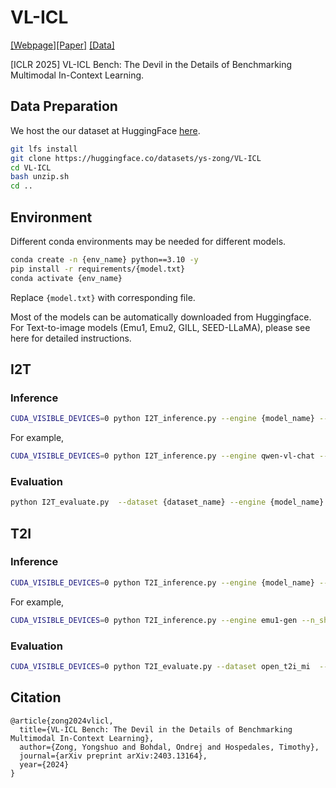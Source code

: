 # VL-ICL

[[Webpage]](https://ys-zong.github.io/VL-ICL/)[[Paper]](https://arxiv.org/abs/2403.13164) [[Data]](https://huggingface.co/datasets/ys-zong/VL-ICL)

[ICLR 2025] VL-ICL Bench: The Devil in the Details of Benchmarking Multimodal In-Context Learning.


## Data Preparation
We host the our dataset at HuggingFace [here](https://huggingface.co/datasets/ys-zong/VL-ICL).
```bash
git lfs install
git clone https://huggingface.co/datasets/ys-zong/VL-ICL
cd VL-ICL
bash unzip.sh
cd ..
```

## Environment
Different conda environments may be needed for different models.

```bash
conda create -n {env_name} python==3.10 -y
pip install -r requirements/{model.txt}
conda activate {env_name}
```
Replace `{model.txt}` with corresponding file.

Most of the models can be automatically downloaded from Huggingface. For Text-to-image models (Emu1, Emu2, GILL, SEED-LLaMA), please see here for detailed instructions.

## I2T

### Inference
```bash
CUDA_VISIBLE_DEVICES=0 python I2T_inference.py --engine {model_name} --n_shot {shots} --dataset {dataset_name} --task_description detailed 
```
For example,
```bash
CUDA_VISIBLE_DEVICES=0 python I2T_inference.py --engine qwen-vl-chat --n_shot 0 1 2 4 5 --task_description detailed --dataset open_mi
```

### Evaluation
```bash
python I2T_evaluate.py  --dataset {dataset_name} --engine {model_name} --n_shot {shots}
```

## T2I

### Inference
```bash
CUDA_VISIBLE_DEVICES=0 python T2I_inference.py --engine {model_name} --n_shot {shots} --dataset {dataset_name} --task_description detailed 
```

For example,
```bash
CUDA_VISIBLE_DEVICES=0 python T2I_inference.py --engine emu1-gen --n_shot 0 1 2 4 5 --task_description detailed --dataset open_t2i_mi
```

### Evaluation
```bash
CUDA_VISIBLE_DEVICES=0 python T2I_evaluate.py --dataset open_t2i_mi  --engine seed-llama
```

## Citation
```
@article{zong2024vlicl,
  title={VL-ICL Bench: The Devil in the Details of Benchmarking Multimodal In-Context Learning},
  author={Zong, Yongshuo and Bohdal, Ondrej and Hospedales, Timothy},
  journal={arXiv preprint arXiv:2403.13164},
  year={2024}
}
```
